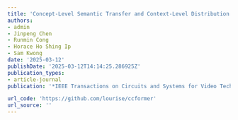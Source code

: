 ```yaml
---
title: 'Concept-Level Semantic Transfer and Context-Level Distribution Modeling for Few-Shot Segmentation'
authors:
- admin
- Jinpeng Chen
- Runmin Cong
- Horace Ho Shing Ip
- Sam Kwong
date: '2025-03-12'
publishDate: '2025-03-12T14:14:25.286925Z'
publication_types:
- article-journal
publication: '*IEEE Transactions on Circuits and Systems for Video Technology*'

url_code: 'https://github.com/lourise/ccformer'
url_source: ''
---
```

